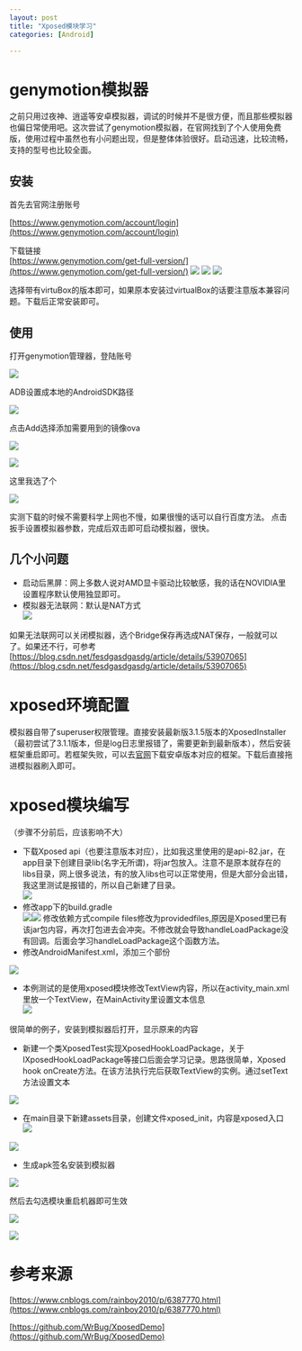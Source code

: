 ```yaml
---
layout: post
title: "Xposed模块学习"
categories: [Android]

---
```


# genymotion模拟器

之前只用过夜神、逍遥等安卓模拟器，调试的时候并不是很方便，而且那些模拟器也偏日常使用吧。这次尝试了genymotion模拟器，在官网找到了个人使用免费版，使用过程中虽然也有小问题出现，但是整体体验很好。启动迅速，比较流畅，支持的型号也比较全面。

## 安装

首先去官网注册账号  

[https://www.genymotion.com/account/login](https://www.genymotion.com/account/login)

下载链接  
[https://www.genymotion.com/get-full-version/](https://www.genymotion.com/get-full-version/)
![](https://i.loli.net/2018/10/19/5bc93e6361971.png)
![](https://i.loli.net/2018/10/19/5bc93e77a54ff.png)
![](https://i.loli.net/2018/10/19/5bc93e859bd5b.png)

选择带有virtuBox的版本即可，如果原本安装过virtualBox的话要注意版本兼容问题。下载后正常安装即可。

## 使用

打开genymotion管理器，登陆账号  

![](https://i.loli.net/2018/10/19/5bc93ee96b061.png)  

ADB设置成本地的AndroidSDK路径  

![](https://i.loli.net/2018/10/19/5bc93f1759e91.png)  

点击Add选择添加需要用到的镜像ova  

![](https://i.loli.net/2018/10/19/5bc93f453ad84.png)  

![](https://i.loli.net/2018/10/19/5bc93f8b22de7.png)  

这里我选了个  

![](https://i.loli.net/2018/10/19/5bc93fa8d029c.png)  

实测下载的时候不需要科学上网也不慢，如果很慢的话可以自行百度方法。
点击扳手设置模拟器参数，完成后双击即可启动模拟器，很快。

## 几个小问题
- 启动后黑屏：网上多数人说对AMD显卡驱动比较敏感，我的话在NOVIDIA里设置程序默认使用独显即可。
- 模拟器无法联网：默认是NAT方式    
![](https://i.loli.net/2018/10/19/5bc94075e8529.png)

如果无法联网可以关闭模拟器，选个Bridge保存再选成NAT保存，一般就可以了。如果还不行，可参考[https://blog.csdn.net/fesdgasdgasdg/article/details/53907065](https://blog.csdn.net/fesdgasdgasdg/article/details/53907065)

# xposed环境配置
模拟器自带了superuser权限管理。直接安装最新版3.1.5版本的XposedInstaller（最初尝试了3.1.1版本，但是log日志里报错了，需要更新到最新版本），然后安装框架重启即可。若框架失败，可以去[官网](http://dl-xda.xposed.info/framework/ "官网")下载安卓版本对应的框架。下载后直接拖进模拟器刷入即可。

# xposed模块编写
（步骤不分前后，应该影响不大）

- 下载Xposed api（也要注意版本对应），比如我这里使用的是api-82.jar，在app目录下创建目录lib(名字无所谓)，将jar包放入。注意不是原本就存在的libs目录，网上很多说法，有的放入libs也可以正常使用，但是大部分会出错，我这里测试是报错的，所以自己新建了目录。  
![](https://i.loli.net/2018/10/19/5bc944036f4fa.png)
- 修改app下的build.gradle  
![](https://i.loli.net/2018/10/19/5bc94420011d0.png)![](https://i.loli.net/2018/10/19/5bc944fd35c8a.png)
修改依赖方式compile files修改为providedfiles,原因是Xposed里已有该jar包内容，再次打包进去会冲突。不修改就会导致handleLoadPackage没有回调。后面会学习handleLoadPackage这个函数方法。
- 修改AndroidManifest.xml，添加三个部份  

![](https://i.loli.net/2018/10/19/5bc947965d581.png)  

- 本例测试的是使用xposed模块修改TextView内容，所以在activity_main.xml里放一个TextView，在MainActivity里设置文本信息  
![](https://i.loli.net/2018/10/19/5bc9482f718b5.png)  

很简单的例子，安装到模拟器后打开，显示原来的内容

- 新建一个类XposedTest实现XposedHookLoadPackage，关于IXposedHookLoadPackage等接口后面会学习记录。思路很简单，Xposed hook onCreate方法。在该方法执行完后获取TextView的实例。通过setText方法设置文本  

![](https://i.loli.net/2018/10/19/5bc94a999d9e4.png)  

- 在main目录下新建assets目录，创建文件xposed_init，内容是xposed入口  
![](https://i.loli.net/2018/10/19/5bc94b07883b4.png)   
 
![](https://i.loli.net/2018/10/19/5bc94b1ac88b7.png)  

- 生成apk签名安装到模拟器  

![](https://i.loli.net/2018/10/19/5bc94b9bf3fcb.png)  

然后去勾选模块重启机器即可生效   

![](https://i.loli.net/2018/10/19/5bc94bd70839c.png)  

![](https://i.loli.net/2018/10/19/5bc94cefba90c.png)

# 参考来源

[https://www.cnblogs.com/rainboy2010/p/6387770.html](https://www.cnblogs.com/rainboy2010/p/6387770.html)

[https://github.com/WrBug/XposedDemo](https://github.com/WrBug/XposedDemo)